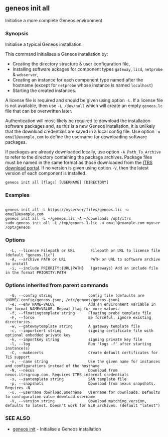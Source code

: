 ## geneos init all

Initialise a more complete Geneos environment

### Synopsis


Initialise a typical Geneos installation.

This command initialises a Geneos installation by:
- Creating the directory structure & user configuration file,
- Installing software ackages for component types `gateway`, `licd`,
  `netprobe` & `webserver`,
- Creating an instance for each component type named after the hostname
  (except for `netprobe` whose instance is named `localhost`)
- Starting the created instances.

A license file is required and should be given using option `-L`.
If a license file is not available, then use `-L /dev/null` which will
create an empty `geneos.lc` file that can be overwritten later.

Authentication will most-likely be required to download the installation
software packages and, as this is a new Geneos installation, it is unlikely
that the download credentials are saved in a local config file.
Use option `-u email@example.com` to define the username for downloading
software packages.

If packages are already downloaded locally, use option `-A Path_To_Archive`
to refer to the directory containing the package archives.  Package files
must be named in the same format as those downloaded from the 
[ITRS download portal](https://resources.itrsgroup.com/downloads).
If no version is given using option `-V`, then the latest version of each
component is installed.


```
geneos init all [flags] [USERNAME] [DIRECTORY]
```

### Examples

```

geneos init all -L https://myserver/files/geneos.lic -u email@example.com
geneos init all -L ~/geneos.lic -A ~/downloads /opt/itrs
sudo geneos init all -L /tmp/geneos-1.lic -u email@example.com myuser /opt/geneos

```

### Options

```
  -L, --licence Filepath or URL       Filepath or URL to license file (default "geneos.lic")
  -A, --archive PATH or URL           PATH or URL to software archive to install
  -i, --include PRIORITY:{URL|PATH}   (gateways) Add an include file in the format PRIORITY:PATH
```

### Options inherited from parent commands

```
  -G, --config string                config file (defaults are $HOME/.config/geneos.json, /etc/geneos/geneos.json)
  -e, --env NAME=VALUE               Add an environment variable in the format NAME=VALUE. Repeat flag for more values.
  -f, --floatingtemplate string      Floating probe template file
  -F, --force                        Be forceful, ignore existing directories.
  -w, --gatewaytemplate string       A gateway template file
  -c, --importcert string            signing certificate file with optional embedded private key
  -k, --importkey string             signing private key file
  -l, --log                          Run 'logs -f' after starting instance(s)
  -C, --makecerts                    Create default certificates for TLS support
  -n, --name string                  Use the given name for instances and configurations instead of the hostname
  -N, --nexus                        Download from nexus.itrsgroup.com. Requires ITRS internal credentials
  -s, --santemplate string           SAN template file
  -p, --snapshots                    Download from nexus snapshots. Requires -N
  -u, --username download.username   Username for downloads. Defaults to configuration value download.username
  -V, --version string               Download matching version, defaults to latest. Doesn't work for EL8 archives. (default "latest")
```

### SEE ALSO

* [geneos init](geneos_init.md)	 - Initialise a Geneos installation

